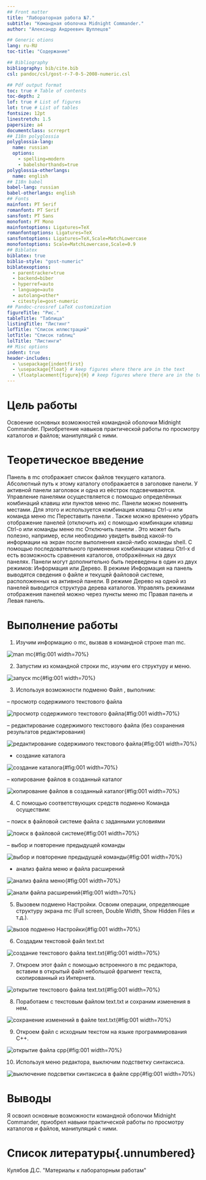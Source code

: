 ```yaml
---
## Front matter
title: "Лабораторная работа №7."
subtitle: "Командная оболочка Midnight Commander."
author: "Александр Андреевич Шуплецов"

## Generic otions
lang: ru-RU
toc-title: "Содержание"

## Bibliography
bibliography: bib/cite.bib
csl: pandoc/csl/gost-r-7-0-5-2008-numeric.csl

## Pdf output format
toc: true # Table of contents
toc-depth: 2
lof: true # List of figures
lot: true # List of tables
fontsize: 12pt
linestretch: 1.5
papersize: a4
documentclass: scrreprt
## I18n polyglossia
polyglossia-lang:
  name: russian
  options:
	- spelling=modern
	- babelshorthands=true
polyglossia-otherlangs:
  name: english
## I18n babel
babel-lang: russian
babel-otherlangs: english
## Fonts
mainfont: PT Serif
romanfont: PT Serif
sansfont: PT Sans
monofont: PT Mono
mainfontoptions: Ligatures=TeX
romanfontoptions: Ligatures=TeX
sansfontoptions: Ligatures=TeX,Scale=MatchLowercase
monofontoptions: Scale=MatchLowercase,Scale=0.9
## Biblatex
biblatex: true
biblio-style: "gost-numeric"
biblatexoptions:
  - parentracker=true
  - backend=biber
  - hyperref=auto
  - language=auto
  - autolang=other*
  - citestyle=gost-numeric
## Pandoc-crossref LaTeX customization
figureTitle: "Рис."
tableTitle: "Таблица"
listingTitle: "Листинг"
lofTitle: "Список иллюстраций"
lotTitle: "Список таблиц"
lolTitle: "Листинги"
## Misc options
indent: true
header-includes:
  - \usepackage{indentfirst}
  - \usepackage{float} # keep figures where there are in the text
  - \floatplacement{figure}{H} # keep figures where there are in the text
---
```


# Цель работы

Освоение основных возможностей командной оболочки Midnight Commander. Приобретение навыков практической работы по просмотру каталогов и файлов; манипуляций с ними.

# Теоретическое введение

Панель в mc отображает список файлов текущего каталога. Абсолютный путь к этому каталогу отображается в заголовке панели. У активной панели заголовок и одна из еёстрок подсвечиваются. Управление панелями осуществляется с помощью определённых комбинаций клавиш или пунктов меню mc. Панели можно поменять местами. Для этого и используется комбинация клавиш Ctrl-u или команда меню mc Переставить панели . Также можно временно убрать отображение панелей (отключить их) с помощью комбинации клавиш Ctrl-o или команды меню mc Отключить панели . Это может быть полезно, например, если необходимо увидеть вывод какой-то информации на экран после выполнения какой-либо команды shell. С помощью последовательного применения комбинации клавиш Ctrl-x d есть возможность сравнения каталогов, отображённых на двух панелях. Панели могут дополнительно быть переведены в один из двух режимов: Информация или Дерево. В режиме Информация на панель выводятся сведения о файле и текущей файловой системе, расположенных на активной панели. В режиме Дерево на одной из панелей выводится структура дерева каталогов. Управлять режимами отображения панелей можно через пункты меню mc Правая панель и Левая панель.

# Выполнение работы

1. Изучим информацию о mc, вызвав в командной строке man mc.

![man mc](image/1.png){#fig:001 width=70%}

2. Запустим из командной строки mc, изучим его структуру и меню.

![запуск mc](image/2.png){#fig:001 width=70%}

3. Используя возможности подменю Файл , выполним:

– просмотр содержимого текстового файла

![просмотр содержимого текстового файла](image/5.1.png){#fig:001 width=70%}

– редактирование содержимого текстового файла (без сохранения результатов
редактирования)

![редактирование содержимого текстового файла](image/5.2.png){#fig:001 width=70%}

- создание каталога

![создание каталога](image/5.3.png){#fig:001 width=70%}

– копирование файлов в созданный каталог

![копирование файлов в созданный каталог](image/5.4.png){#fig:001 width=70%}

4. С помощью соответствующих средств подменю Команда осуществим:

– поиск в файловой системе файла с заданными условиями

![поиск в файловой системе](image/6.1.png){#fig:001 width=70%}

– выбор и повторение предыдущей команды

![выбор и повторение предыдущей команды](image/6.2.png){#fig:001 width=70%}

- анализ файла меню и файла расширений

![анализ файла меню](image/6.4.1.png){#fig:001 width=70%}

![анали файла расширений](image/6.4.2.png){#fig:001 width=70%}

5. Вызовем подменю Настройки. Освоим операции, определяющие структуру экрана mc
(Full screen, Double Width, Show Hidden Files и т.д.). 

![вызов подменю Настройки](image/7.png){#fig:001 width=70%}

6. Создадим текстовой файл text.txt

![создание текстового файла text.txt](image/8.png){#fig:001 width=70%}

7. Откроем этот файл с помощью встроенного в mc редактора, вставим в открытый файл небольшой фрагмент текста, скопированный из Интернета.

![открытие текстового файла text.txt](image/9.png){#fig:001 width=70%}

8. Поработаем с текстовым файлом text.txt и сохраним изменения в нем. 

![сохранение изменений в файле text.txt](image/10.png){#fig:001 width=70%}

9. Откроем файл с исходным текстом на языке программирования C++.

![открытие файла cpp](image/11.png){#fig:001 width=70%}

10. Используя меню редактора, выключим подстветку синтаксиса.

![выключение подсветки синтаксиса в файле cpp](image/12.png){#fig:001 width=70%}

# Выводы

Я освоил основные возможности командной оболочки Midnight Commander, приобрел навыки практической работы по просмотру каталогов и файлов, манипуляций с ними.

# Список литературы{.unnumbered}

Кулябов Д.С. "Материалы к лабораторным работам"

